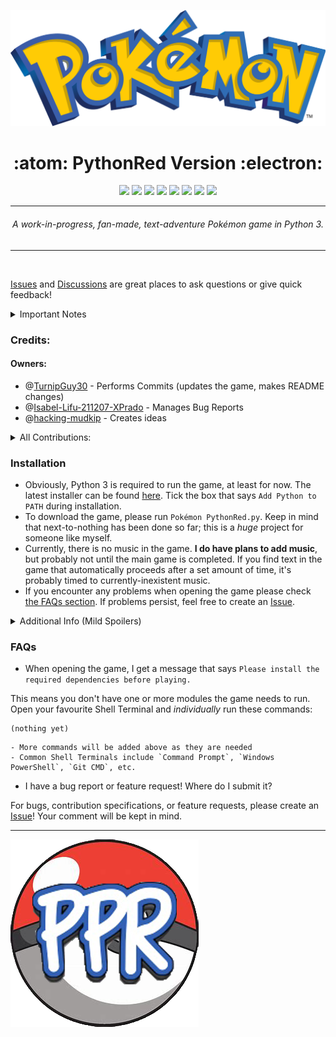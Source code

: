 ![Pokémon](https://raw.githubusercontent.com/Pokemon-PythonRed/Pokemon-PythonRed/e3dc093af6e6c9febc2dea9299aac2210c0a0f34/Pictures/logo.png "Pokémon")
<h1 align="center">:atom: PythonRed Version :electron:</h1>

<p align="center">
	<a href="https://GitHub.com/Pokemon-PythonRed/Pokemon-PythonRed"><img src="https://gpvc.arturio.dev/Pokemon-PythonRed"></a> <!--Views-->
	<a href="https://GitHub.com/Pokemon-PythonRed/graphs/commit-activity"><img src="https://img.shields.io/badge/maintained%3F-yes-green.svg"></a> <!--Maintained?-->
	<a href="https://GitHub.com/TurnipGuy30"><img src="https://img.shields.io/badge/maintainer-TurnipGuy30-blue"></a> <!--Maintainer-->
	<a href="https://www.python.org/"><img src="https://img.shields.io/badge/made%20with-Python%203-1f425f.svg"></a> <!--Made with Python 3-->
	<a href="https://www.microsoft.com/en-au/software-download/windows10"><img src="https://img.shields.io/badge/platform-Windows%2010-yellow"></a> <!--Platform-->
	<a href="https://github.com/Pokemon-PythonRed/Pokemon-PythonRed/blob/master/LICENSE"><img src="https://img.shields.io/badge/license-The%20Unlicense-black"></a> <!--License-->
	<a href="https://GitHub.com/Pokemon-PythonRed/Pokemon-PythonRed/issues"><img src="https://img.shields.io/github/issues/Pokemon-PythonRed/Pokemon-PythonRed.svg"></a> <!--Issues-->
	<a href="https://github.com/Pokemon-PythonRed/Pokemon-PythonRed/stargazers"><img src="https://img.shields.io/github/stars/Pokemon-PythonRed/Pokemon-PythonRed"/></a> <!--Stars-->
</p>

---
<h6 align="center">A work-in-progress, fan-made, text-adventure Pokémon game in Python 3.</h6>

---

<br>

[Issues](https://github.com/Pokemon-PythonRed/Pokemon-PythonRed/issues) and [Discussions](https://github.com/Pokemon-PythonRed/Pokemon-PythonRed/discussions) are great places to ask questions or give quick feedback!

<details><summary>Important Notes</summary>

---
- This is not a perfect recreation of `Pokémon Red`; it's a fan-made game that, like `Pokémon Red`, takes place in the fictional Kanto region.
- Prior in-depth knowledge of the `Pokémon` franchise, especially the video game series, is recommended and may be required to fully enjoy this game.
- This project (this GitHub Repository and anything found within) is not endorsed by _Nintendo_, _GAME FREAK_, _Creatures Inc._, _The Pokémon Company_, or whoever owns the franchise these days. This is an independent, fan-made game.
- This game's plot is a work of fiction! Any references to real people or events are completely coincidental.
- The developers use Windows 10 OS, but some effort will be made to make this game cross-platform. However, if we cannot find a way to implement an element in this way, then this game will become Windows 10-only.
---
</details>

### Credits:
#### Owners:

- @[TurnipGuy30](https://github.com/TurnipGuy30 "TurnipGuy30's Profile") - Performs Commits (updates the game, makes README changes)
- @[Isabel-Lifu-211207-XPrado](https://github.com/Isabel-Lifu-211207-XPrado "Isabel-Lifu-211207-XPrado's Profile") - Manages Bug Reports
- @[hacking-mudkip](https://github.com/hacking-mudkip "hacking-mudkip's Profile") - Creates ideas

<details><summary>All Contributions:</summary>

---
- @[hacking-mudkip](https://github.com/hacking-mudkip "hacking-mudkip's Profile") - Concept ideas, porting elements
- @[Isabel-Lifu-211207-XPrado](https://github.com/Isabel-Lifu-211207-XPrado "Isabel-Lifu-211207-XPrado's Profile") - Code cleaning, general troubleshooting
- @[JeremyLARDENOIS](https://github.com/JeremyLARDENOIS "JeremyLARDENOIS's Profile") - Testing and feedback
- Looking for others!
---
</details>

### Installation

- Obviously, Python 3 is required to run the game, at least for now. The latest installer can be found [here](https://www.python.org/downloads/ "Python Latest"). Tick the box that says `Add Python to PATH` during installation.
- To download the game, please run `Pokémon PythonRed.py`. Keep in mind that next-to-nothing has been done so far; this is a *huge* project for someone like myself.
- Currently, there is no music in the game. **I do have plans to add music**, but probably not until the main game is completed. If you find text in the game that automatically proceeds after a set amount of time, it's probably timed to currently-inexistent music.
- If you encounter any problems when opening the game please check [the FAQs section](https://github.com/Pokemon-PythonRed/Pokemon-PythonRed#faqs "README -> FAQs"). If problems persist, feel free to create an [Issue](https://github.com/Pokemon-PythonRed/Pokemon-PythonRed/issues "Pokémon PythonRed Issues").

<details><summary>Additional Info (Mild Spoilers)</summary>

---
### Current Priorities

- Moving around the map

- Wild Pokémon encounters
	- Pokémon locations
	- Battle mechanics

Catch Rate will be based on the `Total Stats` stat, as the Generation 1&2 Catch Rate formula is too complex, and it gets worse from then on.

For simplicity, Pokémon will only have one type each, and one attack each (a _`type`_-type attack).

---
</details>

### FAQs

- When opening the game, I get a message that says `Please install the required dependencies before playing.`

This means you don't have one or more modules the game needs to run. Open your favourite Shell Terminal and _individually_ run these commands:
```
(nothing yet)
```
	- More commands will be added above as they are needed
	- Common Shell Terminals include `Command Prompt`, `Windows PowerShell`, `Git CMD`, etc.

- I have a bug report or feature request! Where do I submit it?

For bugs, contribution specifications, or feature requests, please create an [Issue](https://github.com/Pokemon-PythonRed/Pokemon-PythonRed/issues "Pokémon PythonRed Issues")! Your comment will be kept in mind.

---
![PPR Logo](Logo.png "PPR Logo")
